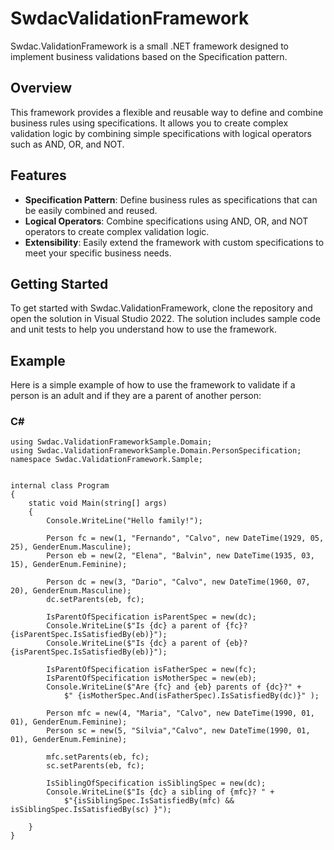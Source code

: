 # SwdacValidationFramework

Swdac.ValidationFramework is a small .NET framework designed to implement business validations based on the Specification pattern.

## Overview

This framework provides a flexible and reusable way to define and combine business rules using specifications. It allows you to create complex validation logic by combining simple specifications with logical operators such as AND, OR, and NOT.

## Features

- **Specification Pattern**: Define business rules as specifications that can be easily combined and reused.
- **Logical Operators**: Combine specifications using AND, OR, and NOT operators to create complex validation logic.
- **Extensibility**: Easily extend the framework with custom specifications to meet your specific business needs.

## Getting Started

To get started with Swdac.ValidationFramework, clone the repository and open the solution in Visual Studio 2022. The solution includes sample code and unit tests to help you understand how to use the framework.

## Example

Here is a simple example of how to use the framework to validate if a person is an adult and if they are a parent of another person:

### C#
    using Swdac.ValidationFrameworkSample.Domain;
    using Swdac.ValidationFrameworkSample.Domain.PersonSpecification;
    namespace Swdac.ValidationFramework.Sample;


    internal class Program
    {
        static void Main(string[] args)
        {
            Console.WriteLine("Hello family!");

            Person fc = new(1, "Fernando", "Calvo", new DateTime(1929, 05, 25), GenderEnum.Masculine);
            Person eb = new(2, "Elena", "Balvin", new DateTime(1935, 03, 15), GenderEnum.Feminine);

            Person dc = new(3, "Dario", "Calvo", new DateTime(1960, 07, 20), GenderEnum.Masculine);
            dc.setParents(eb, fc);

            IsParentOfSpecification isParentSpec = new(dc);
            Console.WriteLine($"Is {dc} a parent of {fc}? {isParentSpec.IsSatisfiedBy(eb)}");
            Console.WriteLine($"Is {dc} a parent of {eb}? {isParentSpec.IsSatisfiedBy(eb)}");

            IsParentOfSpecification isFatherSpec = new(fc);
            IsParentOfSpecification isMotherSpec = new(eb);
            Console.WriteLine($"Are {fc} and {eb} parents of {dc}?" +
                $" {isMotherSpec.And(isFatherSpec).IsSatisfiedBy(dc)}" );

            Person mfc = new(4, "Maria", "Calvo", new DateTime(1990, 01, 01), GenderEnum.Feminine);
            Person sc = new(5, "Silvia","Calvo", new DateTime(1990, 01, 01), GenderEnum.Feminine);

            mfc.setParents(eb, fc);
            sc.setParents(eb, fc);

            IsSiblingOfSpecification isSiblingSpec = new(dc);
            Console.WriteLine($"Is {dc} a sibling of {mfc}? " +
                $"{isSiblingSpec.IsSatisfiedBy(mfc) && isSiblingSpec.IsSatisfiedBy(sc) }");

        }
    }






